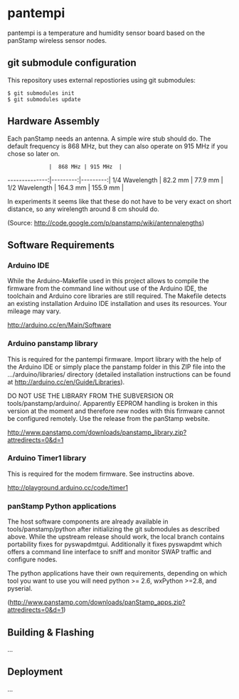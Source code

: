 # pantempi

pantempi is a temperature and humidity sensor board based on the panStamp
wireless sensor nodes.


## git submodule configuration

This repository uses external repostiories using git submodules:

    $ git submodules init
    $ git submodules update


## Hardware Assembly

Each panStamp needs an antenna. A simple wire stub should do. The default
frequency is 868 MHz, but they can also operate on 915 MHz if you chose so
later on.

                 |  868 MHz | 915 MHz  |
  --------------:|---------:|---------:|
  1/4 Wavelength |  82.2 mm |  77.9 mm |
  1/2 Wavelength | 164.3 mm | 155.9 mm |

In experiments it seems like that these do not have to be very exact on short
distance, so any wirelength around 8 cm should do.

(Source: http://code.google.com/p/panstamp/wiki/antennalengths)


## Software Requirements

### Arduino IDE

While the Arduino-Makefile used in this project allows to compile the firmware
from the command line without use of the Arduino IDE, the toolchain and Arduino
core libraries are still required. The Makefile detects an existing
installation Arduino IDE installation and uses its resources. Your mileage may
vary.

http://arduino.cc/en/Main/Software


### Arduino panstamp library

This is required for the pantempi firmware. Import library with the help of the
Arduino IDE or simply place the panstamp folder in this ZIP file into the
.../arduino/libraries/ directory (detailed installation instructions can be
found at http://arduino.cc/en/Guide/Libraries).

DO NOT USE THE LIBRARY FROM THE SUBVERSION OR tools/panstamp/arduino/.
Apparently EEPROM handling is broken in this version at the moment and
therefore new nodes with this firmware cannot be configured remotely. Use the
release from the panStamp website.

http://www.panstamp.com/downloads/panstamp_library.zip?attredirects=0&d=1


### Arduino Timer1 library

This is required for the modem firmware. See instructins above.

http://playground.arduino.cc/code/timer1


### panStamp Python applications

The host software components are already available in tools/panstamp/python
after initializing the git submodules as described above. While the upstream
release should work, the local branch contains portability fixes for
pyswapdmtgui. Additionally it fixes pyswapdmt which offers a command line
interface to sniff and monitor SWAP traffic and configure nodes.

The python applications have their own requirements, depending on which tool
you want to use you will need python >= 2.6, wxPython >=2.8, and pyserial.

(http://www.panstamp.com/downloads/panStamp_apps.zip?attredirects=0&d=1)


## Building & Flashing

...


## Deployment

...

